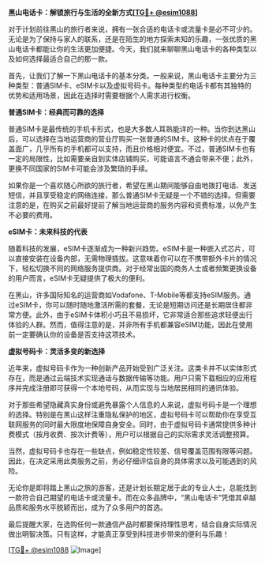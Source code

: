 **黑山电话卡：解锁旅行与生活的全新方式[[TG💪+ @esim1088](https://t.me/s/esim1088)]**

对于计划前往黑山的旅行者来说，拥有一张合适的电话卡或流量卡是必不可少的。无论是为了保持与家人的联系，还是在陌生的地方探索未知的乐趣，一张优质的黑山电话卡都能让你的生活更加便捷。今天，我们就来聊聊黑山电话卡的各种类型以及如何选择最适合自己的那一款。

首先，让我们了解一下黑山电话卡的基本分类。一般来说，黑山电话卡主要分为三种类型：普通SIM卡、eSIM卡以及虚拟号码卡。每种类型的电话卡都有其独特的优势和适用场景，因此在选择时需要根据个人需求进行权衡。

**普通SIM卡：经典而可靠的选择**

普通SIM卡是最传统的手机卡形式，也是大多数人耳熟能详的一种。当你到达黑山后，可以选择在当地运营商的营业厅购买一张普通的SIM卡。这种卡的优点在于覆盖面广，几乎所有的手机都可以支持，而且价格相对便宜。不过，普通SIM卡也有一定的局限性，比如需要亲自到实体店铺购买，可能语言不通会带来不便；此外，更换不同国家的SIM卡可能会涉及繁琐的手续。

如果你是一个喜欢随心所欲的旅行者，希望在黑山期间能够自由地拨打电话、发送短信，并且享受稳定的网络连接，那么普通SIM卡无疑是一个不错的选择。但需要注意的是，在购买之前最好提前了解当地运营商的服务内容和资费标准，以免产生不必要的费用。

**eSIM卡：未来科技的代表**

随着科技的发展，eSIM卡逐渐成为一种新兴趋势。eSIM卡是一种嵌入式芯片，可以直接安装在设备内部，无需物理插拔。这意味着你可以在不携带额外卡片的情况下，轻松切换不同的网络服务提供商。对于经常出国的商务人士或者频繁更换设备的用户而言，eSIM卡无疑提供了极大的便利。

在黑山，许多国际知名的运营商如Vodafone、T-Mobile等都支持eSIM服务。通过eSIM卡，你可以随时随地激活所需的套餐，无论是短期访问还是长期居住都非常方便。此外，由于eSIM卡体积小巧且不易损坏，它非常适合那些追求轻便出行体验的人群。然而，值得注意的是，并非所有手机都兼容eSIM功能，因此在使用前一定要确认你的设备是否支持这项技术。

**虚拟号码卡：灵活多变的新选择**

近年来，虚拟号码卡作为一种创新产品开始受到广泛关注。这类卡并不以实体形式存在，而是通过云端技术实现通话与数据传输等功能。用户只需下载相应的应用程序并完成注册即可获得一个本地号码，从而实现与当地居民相同的通讯体验。

对于那些希望隐藏真实身份或避免暴露个人信息的人来说，虚拟号码卡是一个理想的选择。特别是在黑山这样注重隐私保护的地区，虚拟号码卡可以帮助你在享受互联网服务的同时最大限度地保障自身安全。同时，由于虚拟号码卡通常提供多种计费模式（按月收费、按次计费等），用户可以根据自己的实际需求灵活调整预算。

当然，虚拟号码卡也存在一些缺点，例如稳定性较差、信号覆盖范围有限等问题。因此，在决定采用此类服务之前，务必仔细评估自身的具体需求以及可能遇到的风险。

无论你是即将踏上黑山之旅的游客，还是计划长期定居于此的专业人士，总能找到一款符合自己期望的电话卡或流量卡。而在众多品牌中，“黑山电话卡”凭借其卓越品质和服务水平脱颖而出，成为了众多用户的首选。

最后提醒大家，在选购任何一款通信产品时都要保持理性思考，结合自身实际情况做出明智决策。只有这样，才能真正享受到科技进步带来的便利与乐趣！

[[TG💪+ @esim1088](https://t.me/s/esim1088) ![Image](https://i.postimg.cc/4NQfJmqS/Snipaste-2025-05-13-00-14-12.png)]